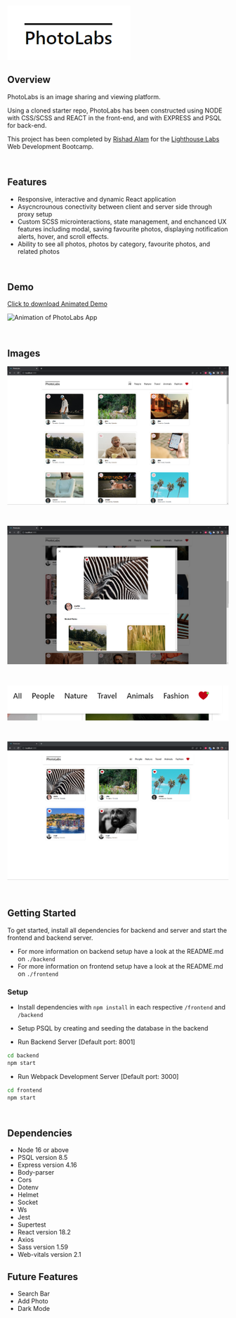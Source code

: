
 ![PhotoLabs Logo](https://github.com/rishadsanian/photolabs/blob/main/docs/logo.png?raw=true)
<br>

## Overview

PhotoLabs is an image sharing and viewing platform. 

Using a cloned starter repo, PhotoLabs has been constructed using NODE with CSS/SCSS and REACT in the front-end, and with EXPRESS and PSQL for back-end.

This project has been completed by [Rishad Alam](https://github.com/rishadsanian) for the [Lighthouse Labs](https://www.lighthouselabs.ca/) Web Development Bootcamp.

<br>

## Features
- Responsive, interactive and dynamic React application
- Asycncrounous conectivity between client and server side through proxy setup
- Custom SCSS microinteractions, state management, and enchanced UX features including modal, saving favourite photos, displaying notification alerts, hover, and scroll effects.
- Ability to see all photos, photos by category, favourite photos, and related photos

<br>


## Demo

[Click to download Animated Demo](https://github.com/rishadsanian/photolabs/blob/main/docs/photolabs_animation.gif?raw=true)

![Animation of PhotoLabs App](https://github.com/rishadsanian/photolabs/blob/main/docs/photolabs_animation.gif?raw=true)

<br>

## Images

![Screenshot of Homepage](https://github.com/rishadsanian/photolabs/blob/main/docs/photolabs_homepage.png?raw=true)

<br>

![Screenshot of Modal and Fav Button](https://github.com/rishadsanian/photolabs/blob/main/docs/photolabs_modal.png?raw=true)

<br>

![Screenshot of Notification Icon](https://github.com/rishadsanian/photolabs/blob/main/docs/photolabs_notification.png?raw=true)


<br>

![Screenshot of Favourite Photos](https://github.com/rishadsanian/photolabs/blob/main/docs/photolabs_favourites.png?raw=true)


<br>

## Getting Started

To get started, install all dependencies for backend and server and start the frontend and backend server.

  - For more information on backend setup have a look at the README.md on `./backend`
  - For more information on frontend setup have a look at the README.md on `./frontend`



### Setup

- Install dependencies with `npm install` in each respective `/frontend` and `/backend`

- Setup PSQL by creating and seeding the database in the backend



- Run Backend Server [Default port: 8001]

```sh
cd backend
npm start
```

- Run Webpack Development Server [Default port: 3000]

```sh
cd frontend
npm start
```

 <br>
 
## Dependencies
- Node 16 or above
- PSQL version 8.5
- Express version 4.16
- Body-parser
- Cors
- Dotenv
- Helmet
- Socket
- Ws
- Jest
- Supertest
- React version 18.2
- Axios
- Sass version 1.59
- Web-vitals version 2.1

## Future Features
- Search Bar
- Add Photo
- Dark Mode
